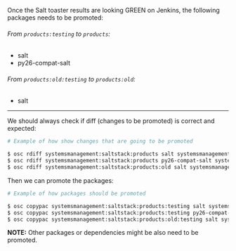 Once the Salt toaster results are looking GREEN on Jenkins, the following packages needs to be promoted:

###### From `products:testing` to `products`:
  - salt
  - py26-compat-salt

###### From `products:old:testing` to `products:old`:
  - salt

----

We should always check if diff (changes to be promoted) is correct and expected:

```bash
# Example of how show changes that are going to be promoted

$ osc rdiff systemsmanagement:saltstack:products salt systemsmanagement:saltstack:products:testing
$ osc rdiff systemsmanagement:saltstack:products py26-compat-salt systemsmanagement:saltstack:products:testing
$ osc rdiff systemsmanagement:saltstack:products:old salt systemsmanagement:saltstack:products:old:testing
```

Then we can promote the packages:

```bash
# Example of how packages should be promoted

$ osc copypac systemsmanagement:saltstack:products:testing salt systemsmanagement:saltstack:products
$ osc copypac systemsmanagement:saltstack:products:testing py26-compat-salt systemsmanagement:saltstack:products
$ osc copypac systemsmanagement:saltstack:products:old:testing salt systemsmanagement:saltstack:products:old
```

**NOTE:** Other packages or dependencies might be also need to be promoted.